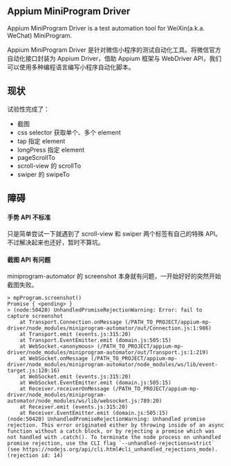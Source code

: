 Appium MiniProgram Driver
----

Appium MiniProgram Driver is a test automation tool for WeiXin(a.k.a. WeChat) MiniProgram. 

Appium MiniProgram Driver 是针对微信小程序的测试自动化工具。将微信官方自动化接口封装为 Appium Driver，借助 Appium 框架与 WebDriver API，我们可以使用多种编程语言编写小程序自动化脚本。

## 现状

试验性完成了：

- 截图
- css selector 获取单个、多个 element
- tap 指定 element
- longPress 指定 element
- pageScrollTo
- scroll-view 的 scrollTo
- swiper 的 swipeTo

## 障碍

#### 手势 API 不标准

只是简单尝试一下就遇到了 scroll-view 和 swiper 两个标签有自己的特殊 API。不过解决起来也还好，暂时不算坑。

#### 截图 API 有问题

miniprogram-automator 的 screenshot 本身就有问题，一开始好好的突然开始截图失败。

```
> mpProgram.screenshot()
Promise { <pending> }
> (node:50420) UnhandledPromiseRejectionWarning: Error: fail to capture screenshot
    at Transport.Connection.onMessage (/PATH_TO_PROJECT/appium-mp-driver/node_modules/miniprogram-automator/out/Connection.js:1:986)
    at Transport.emit (events.js:315:20)
    at Transport.EventEmitter.emit (domain.js:505:15)
    at WebSocket.<anonymous> (/PATH_TO_PROJECT/appium-mp-driver/node_modules/miniprogram-automator/out/Transport.js:1:219)
    at WebSocket.onMessage (/PATH_TO_PROJECT/appium-mp-driver/node_modules/miniprogram-automator/node_modules/ws/lib/event-target.js:120:16)
    at WebSocket.emit (events.js:315:20)
    at WebSocket.EventEmitter.emit (domain.js:505:15)
    at Receiver.receiverOnMessage (/PATH_TO_PROJECT/appium-mp-driver/node_modules/miniprogram-automator/node_modules/ws/lib/websocket.js:789:20)
    at Receiver.emit (events.js:315:20)
    at Receiver.EventEmitter.emit (domain.js:505:15)
(node:50420) UnhandledPromiseRejectionWarning: Unhandled promise rejection. This error originated either by throwing inside of an async function without a catch block, or by rejecting a promise which was not handled with .catch(). To terminate the node process on unhandled promise rejection, use the CLI flag `--unhandled-rejections=strict` (see https://nodejs.org/api/cli.html#cli_unhandled_rejections_mode). (rejection id: 14)
```
